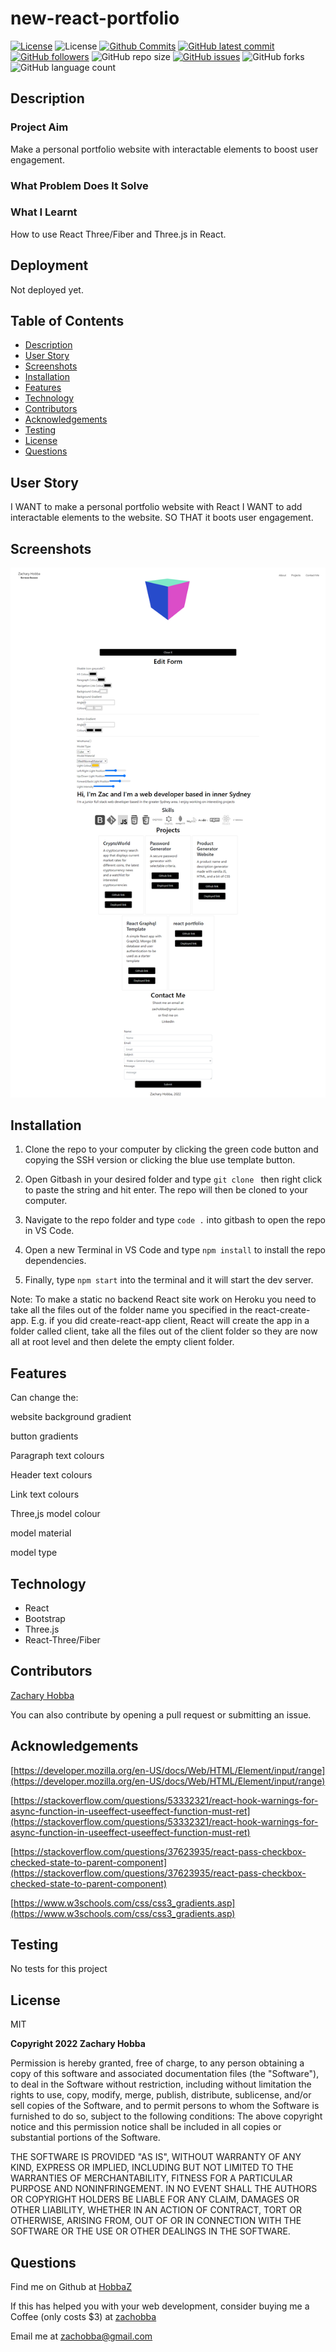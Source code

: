 # new-react-portfolio

[![License](https://img.shields.io/badge/License-MIT-blue.svg)](https://choosealicense.com/licenses/mit/)
![License](https://img.shields.io/badge/Made%20with-React-darkgreen.svg)
[![Github Commits](https://img.shields.io/github/commit-activity/w/HobbaZ/new-react-portfolio)](https://github.com/HobbaZ/new-react-portfolio/commits)
[![GitHub latest commit](https://img.shields.io/github/last-commit/HobbaZ/new-react-portfolio)](https://github.com/HobbaZ/new-react-portfolio/branches)
[![GitHub followers](https://img.shields.io/github/followers/HobbaZ.svg)]()
![GitHub repo size](https://img.shields.io/github/repo-size/HobbaZ/new-react-portfolio)
[![GitHub issues](https://img.shields.io/github/issues/HobbaZ/new-react-portfolio)](https://img.shields.io/github/issues/HobbaZ/new-react-portfolio)
![GitHub forks](https://img.shields.io/github/forks/HobbaZ/new-react-portfolio)
![GitHub language count](https://img.shields.io/github/languages/count/HobbaZ/new-react-portfolio)

## Description
### Project Aim ###
Make a personal portfolio website with interactable elements to boost user engagement.

### What Problem Does It Solve ###


### What I Learnt ###
How to use React Three/Fiber and Three.js in React.

## Deployment
Not deployed yet.

## Table of Contents
- [Description](#description)
- [User Story](#user-story)
- [Screenshots](#screenshots)
- [Installation](#installation)
- [Features](#features)
- [Technology](#technology)
- [Contributors](#contributors)
- [Acknowledgements](#acknowledgements)
- [Testing](#testing)
- [License](#license)
- [Questions](#questions)

## User Story
I WANT to make a personal portfolio website with React
I WANT to add interactable elements to the website.
SO THAT it boots user engagement.

## Screenshots
![src\images\screencapture-localhost-3000-2022-09-12-07_32_11.png](/src/images/screencapture-localhost-3000-2022-09-12-07_32_11.png)

## Installation
1. Clone the repo to your computer by clicking the green code button and copying the SSH version or clicking the blue use template button.

2. Open Gitbash in your desired folder and type ```git clone ``` then right click to paste the string and hit enter. The repo will then be cloned to your computer.

3. Navigate to the repo folder and type ```code .``` into gitbash to open the repo in VS Code.

4. Open a new Terminal in VS Code and type ```npm install``` to install the repo dependencies.

5. Finally, type ```npm start``` into the terminal and it will start the dev server.

Note: To make a static no backend React site work on Heroku you need to take all the files out of the folder name you specified in the react-create-app. E.g. if you did create-react-app client, React will create the app in a folder called client, take all the files out of the client folder so they are now all at root level and then delete the empty client folder.

## Features
Can change the: 

website background gradient

button gradients

Paragraph text colours

Header text colours

Link text colours

Three,js model colour

model material

model type

## Technology
- React
- Bootstrap
- Three.js
- React-Three/Fiber

## Contributors
[Zachary Hobba](https://github.com/HobbaZ)

You can also contribute by opening a pull request or submitting an issue.

## Acknowledgements
[https://developer.mozilla.org/en-US/docs/Web/HTML/Element/input/range](https://developer.mozilla.org/en-US/docs/Web/HTML/Element/input/range)

[https://stackoverflow.com/questions/53332321/react-hook-warnings-for-async-function-in-useeffect-useeffect-function-must-ret](https://stackoverflow.com/questions/53332321/react-hook-warnings-for-async-function-in-useeffect-useeffect-function-must-ret)

[https://stackoverflow.com/questions/37623935/react-pass-checkbox-checked-state-to-parent-component](https://stackoverflow.com/questions/37623935/react-pass-checkbox-checked-state-to-parent-component)

[https://www.w3schools.com/css/css3_gradients.asp](https://www.w3schools.com/css/css3_gradients.asp)

## Testing
No tests for this project

## License

MIT

**Copyright 2022 Zachary Hobba**

Permission is hereby granted, free of charge, to any person obtaining a copy of this software and associated documentation files (the "Software"), to deal in the Software without restriction, including without limitation the rights to use, copy, modify, merge, publish, distribute, sublicense, and/or sell copies of the Software, and to permit persons to whom the Software is furnished to do so, subject to the following conditions:
The above copyright notice and this permission notice shall be included in all copies or substantial portions of the Software.
    
THE SOFTWARE IS PROVIDED "AS IS", WITHOUT WARRANTY OF ANY KIND, EXPRESS OR IMPLIED, INCLUDING BUT NOT LIMITED TO THE WARRANTIES OF MERCHANTABILITY, FITNESS FOR A PARTICULAR PURPOSE AND NONINFRINGEMENT. IN NO EVENT SHALL THE AUTHORS OR COPYRIGHT HOLDERS BE LIABLE FOR ANY CLAIM, DAMAGES OR OTHER LIABILITY, WHETHER IN AN ACTION OF CONTRACT, TORT OR OTHERWISE, ARISING FROM, OUT OF OR IN CONNECTION WITH THE SOFTWARE OR THE USE OR OTHER DEALINGS IN THE SOFTWARE.

## Questions

Find me on Github at [HobbaZ](https://github.com/HobbaZ)

If this has helped you with your web development, consider buying me a Coffee (only costs $3) at [zachobba](    https://buymeacoffee.com/zachobbaS)

Email me at [zachobba@gmail.com](zachobba@gmail.com)